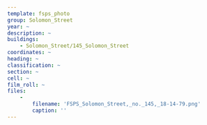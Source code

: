 ```yaml
---
template: fsps_photo
group: Solomon_Street
year: ~
description: ~
buildings:
    - Solomon_Street/145_Solomon_Street
coordinates: ~
heading: ~
classification: ~
section: ~
cell: ~
film_roll: ~
files:
    -
        filename: 'FSPS_Solomon_Street,_no._145,_18-14-79.png'
        caption: ''
---
```

